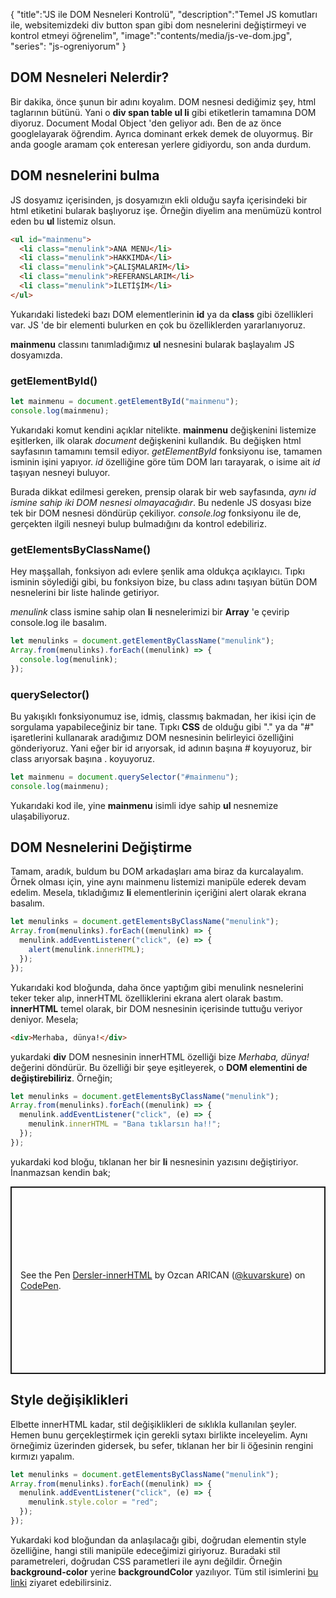 {
"title":"JS ile DOM Nesneleri Kontrolü",
"description":"Temel JS komutları ile, websitemizdeki div button span gibi dom nesnelerini değiştirmeyi ve kontrol etmeyi öğrenelim",
"image":"contents/media/js-ve-dom.jpg",
"series": "js-ogreniyorum"
}

## DOM Nesneleri Nelerdir?

Bir dakika, önce şunun bir adını koyalım. DOM nesnesi dediğimiz şey, html taglarının bütünü. Yani o **div span table ul li** gibi etiketlerin tamamına DOM diyoruz. Document Modal Object 'den geliyor adı. Ben de az önce googlelayarak öğrendim. Ayrıca dominant erkek demek de oluyormuş. Bir anda google aramam çok enteresan yerlere gidiyordu, son anda durdum.

## DOM nesnelerini bulma

JS dosyamız içerisinden, js dosyamızın ekli olduğu sayfa içerisindeki bir html etiketini bularak başlıyoruz işe. Örneğin diyelim ana menümüzü kontrol eden bu **ul** listemiz olsun.

```html
<ul id="mainmenu">
  <li class="menulink">ANA MENU</li>
  <li class="menulink">HAKKIMDA</li>
  <li class="menulink">ÇALIŞMALARIM</li>
  <li class="menulink">REFERANSLARIM</li>
  <li class="menulink">İLETİŞİM</li>
</ul>
```

Yukarıdaki listedeki bazı DOM elementlerinin **id** ya da **class** gibi özellikleri var. JS 'de bir elementi bulurken en çok bu özelliklerden yararlanıyoruz.

**mainmenu** classını tanımladığımız **ul** nesnesini bularak başlayalım JS dosyamızda.

### getElementById()

```js
let mainmenu = document.getElementById("mainmenu");
console.log(mainmenu);
```

Yukarıdaki komut kendini açıklar nitelikte. **mainmenu** değişkenini listemize eşitlerken, ilk olarak _document_ değişkenini kullandık. Bu değişken html sayfasının tamamını temsil ediyor. _getElementById_ fonksiyonu ise, tamamen isminin işini yapıyor. _id_ özelliğine göre tüm DOM ları tarayarak, o isime ait _id_ taşıyan nesneyi buluyor.

Burada dikkat edilmesi gereken, prensip olarak bir web sayfasında, _aynı id ismine sahip iki DOM nesnesi olmayacağıdır_. Bu nedenle JS dosyası bize tek bir DOM nesnesi döndürüp çekiliyor. _console.log_ fonksiyonu ile de, gerçekten ilgili nesneyi bulup bulmadığını da kontrol edebiliriz.

### getElementsByClassName()

Hey maşşallah, fonksiyon adı evlere şenlik ama oldukça açıklayıcı. Tıpkı isminin söylediği gibi, bu fonksiyon bize, bu class adını taşıyan bütün DOM nesnelerini bir liste halinde getiriyor.

_menulink_ class ismine sahip olan **li** nesnelerimizi bir **Array** 'e çevirip console.log ile basalım.

```js
let menulinks = document.getElementByClassName("menulink");
Array.from(menulinks).forEach((menulink) => {
  console.log(menulink);
});
```

### querySelector()

Bu yakışıklı fonksiyonumuz ise, idmiş, classmış bakmadan, her ikisi için de sorgulama yapabileceğiniz bir tane. Tıpkı **CSS** de olduğu gibi "." ya da "#" işaretlerini kullanarak aradığımız DOM nesnesinin belirleyici özelliğini gönderiyoruz. Yani eğer bir id arıyorsak, id adının başına # koyuyoruz, bir class arıyorsak başına . koyuyoruz.

```js
let mainmenu = document.querySelector("#mainmenu");
console.log(mainmenu);
```

Yukarıdaki kod ile, yine **mainmenu** isimli idye sahip **ul** nesnemize ulaşabiliyoruz.

## DOM Nesnelerini Değiştirme

Tamam, aradık, buldum bu DOM arkadaşları ama biraz da kurcalayalım. Örnek olması için, yine aynı mainmenu listemizi manipüle ederek devam edelim. Mesela, tıkladığımız **li** elementlerinin içeriğini alert olarak ekrana basalım.

```js
let menulinks = document.getElementsByClassName("menulink");
Array.from(menulinks).forEach((menulink) => {
  menulink.addEventListener("click", (e) => {
    alert(menulink.innerHTML);
  });
});
```

Yukarıdaki kod bloğunda, daha önce yaptığım gibi menulink nesnelerini teker teker alıp, innerHTML özelliklerini ekrana alert olarak bastım. **innerHTML** temel olarak, bir DOM nesnesinin içerisinde tuttuğu veriyor deniyor. Mesela;

```html
<div>Merhaba, dünya!</div>
```

yukardaki **div** DOM nesnesinin innerHTML özelliği bize _Merhaba, dünya!_ değerini döndürür. Bu özelliği bir şeye eşitleyerek, o **DOM elementini de değiştirebiliriz**. Örneğin;

```js
let menulinks = document.getElementsByClassName("menulink");
Array.from(menulinks).forEach((menulink) => {
  menulink.addEventListener("click", (e) => {
    menulink.innerHTML = "Bana tıklarsın ha!!";
  });
});
```

yukardaki kod bloğu, tıklanan her bir **li** nesnesinin yazısını değiştiriyor. İnanmazsan kendin bak;

<p class="codepen" data-height="300" data-default-tab="html,result" data-slug-hash="wvPyjOQ" data-user="kuvarskure" style="height: 300px; box-sizing: border-box; display: flex; align-items: center; justify-content: center; border: 2px solid; margin: 1em 0; padding: 1em;">
  <span>See the Pen <a href="https://codepen.io/kuvarskure/pen/wvPyjOQ">
  Dersler-innerHTML</a> by Ozcan ARICAN (<a href="https://codepen.io/kuvarskure">@kuvarskure</a>)
  on <a href="https://codepen.io">CodePen</a>.</span>
</p>
<script async src="https://cpwebassets.codepen.io/assets/embed/ei.js"></script>

## Style değişiklikleri

Elbette innerHTML kadar, stil değişiklikleri de sıklıkla kullanılan şeyler. Hemen bunu gerçekleştirmek için gerekli sytaxı birlikte inceleyelim. Aynı örneğimiz üzerinden gidersek, bu sefer, tıklanan her bir li öğesinin rengini kırmızı yapalım.

```js
let menulinks = document.getElementsByClassName("menulink");
Array.from(menulinks).forEach((menulink) => {
  menulink.addEventListener("click", (e) => {
    menulink.style.color = "red";
  });
});
```

Yukardaki kod bloğundan da anlaşılacağı gibi, doğrudan elementin style özelliğine, hangi stili manipüle edeceğimizi giriyoruz. Buradaki stil parametreleri, doğrudan CSS parametleri ile aynı değildir. Örneğin **background-color** yerine **backgroundColor** yazılıyor. Tüm stil isimlerini  [bu linki](https://www.w3schools.com/jsref/dom_obj_style.asp) ziyaret edebilirsiniz.



